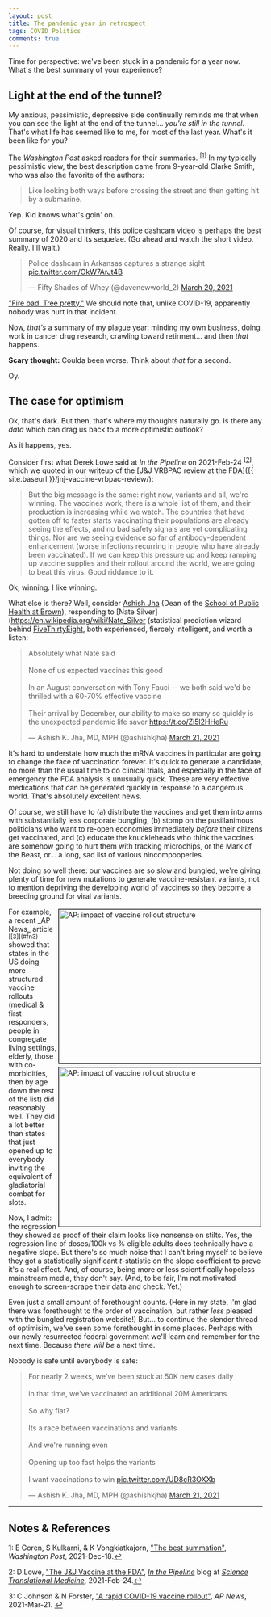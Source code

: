 ```yaml
---
layout: post
title: The pandemic year in retrospect
tags: COVID Politics
comments: true
---
```


Time for perspective: we've been stuck in a pandemic for a year now.  What's the best
summary of your experience?  

## Light at the end of the tunnel?  

My anxious, pessimistic, depressive side continually reminds me that when you can see the light at
the end of the tunnel&hellip; _you're still in the tunnel._  That's what life has seemed
like to me, for most of the last year.  What's it been like for you?

The _Washington Post_ asked readers for their summaries. <sup id="fn1a">[[1]](#fn1)</sup>
In my typically pessimistic view, the best description came from 9-year-old Clarke Smith,
who was also the favorite of the authors:  

> Like looking both ways before crossing the street and then getting hit by a submarine.  

Yep.  Kid knows what's goin' on.  

Of course, for visual thinkers, this police dashcam video is perhaps the best summary of
2020 and its sequelae.  (Go ahead and watch the short video.  Really.  I'll wait.)  

<blockquote class="twitter-tweet">
  <p lang="en" dir="ltr">
    Police dashcam in Arkansas captures a strange sight 
    <a href="https://t.co/OkW7ArJt4B">pic.twitter.com/OkW7ArJt4B</a>
  </p>
  &mdash; Fifty Shades of Whey (@davenewworld_2) <a href="https://twitter.com/davenewworld_2/status/1373415649947611136?ref_src=twsrc%5Etfw">March 20, 2021</a>
</blockquote> 
<script async src="https://platform.twitter.com/widgets.js"></script>

["Fire bad.  Tree pretty."](https://www.youtube.com/watch?v=769qie9npes)  We should note
that, unlike COVID-19,  apparently nobody was hurt in that incident.  

Now, _that's_ a summary of my plague year: minding my own business, doing work in
cancer drug research, crawling toward retirment&hellip; and then _that_ happens.  

__Scary thought:__ Coulda been worse.  Think about _that_ for a second.  

Oy.  

## The case for optimism  

Ok, that's dark.  But then, that's where my thoughts naturally go.  Is there any _data_
which can drag us back to a more optimistic outlook?  

As it happens, yes.  

Consider first what Derek Lowe said at _In the Pipeline_ on 
2021-Feb-24 <sup id="fn2a">[[2]](#fn2)</sup>, which we quoted in our writeup of the
[J&amp;J VRBPAC review at the FDA]({{ site.baseurl }}/jnj-vaccine-vrbpac-review/):  
> But the big message is the same: right now, variants and all, we're winning. The
> vaccines work, there is a whole list of them, and their production is increasing while
> we watch. The countries that have gotten off to faster starts vaccinating their
> populations are already seeing the effects, and no bad safety signals are yet
> complicating things. Nor are we seeing evidence so far of antibody-dependent enhancement
> (worse infections recurring in people who have already been vaccinated). If we can keep
> this pressure up and keep ramping up vaccine supplies and their rollout around the
> world, we are going to beat this virus. Good riddance to it.  

Ok, winning.  I like winning.  

What else is there?  Well, consider [Ashish Jha](https://en.wikipedia.org/wiki/Ashish_Jha) 
(Dean of the [School of Public Health at Brown](https://www.brown.edu/academics/public-health/)), 
responding to 
[Nate Silver](https://en.wikipedia.org/wiki/Nate_Silver (statistical prediction wizard behind 
[FiveThirtyEight](https://fivethirtyeight.com/), both experienced, fiercely intelligent,
and worth a listen:  


<blockquote class="twitter-tweet">
  <p lang="en" dir="ltr">
    Absolutely what Nate said<br><br>None of us expected vaccines this good<br><br>In an
	August conversation with Tony Fauci -- we both said we&#39;d be thrilled with a 60-70%
	effective vaccine<br><br>Their arrival by December, our ability to make so many so
	quickly is the unexpected pandemic life saver <a href="https://t.co/Zi5l2HHeRu">https://t.co/Zi5l2HHeRu</a> 
  </p>
  &mdash; Ashish K. Jha, MD, MPH (@ashishkjha) <a href="https://twitter.com/ashishkjha/status/1373457628215525377?ref_src=twsrc%5Etfw">March 21, 2021</a>
</blockquote> 
<script async src="https://platform.twitter.com/widgets.js"></script>

It's hard to understate how much the mRNA vaccines in particular are going to change the
face of vaccination forever.  It's quick to generate a candidate, no more than the usual
time to do clinical trials, and especially in the face of emergency the FDA analysis is
unusually quick.  These are very effective medications that can be generated quickly in
response to a dangerous world.  That's absolutely excellent news.  

Of course, we still have to (a) distribute the vaccines and get them into arms with
substantially less corporate bungling, (b) stomp on the pusillanimous politicians who want
to re-open economies immediately _before_ their citizens get vaccinated, and (c) educate
the knuckleheads who think the vaccines are somehow going to hurt them with tracking
microchips, or the Mark of the Beast, or&hellip; a long, sad list of various nincompooperies.  

Not doing so well there: our vaccines are so slow and bungled, we're giving plenty of time
for new mutations to generate vaccine-resistant variants, not to mention depriving the
developing world of vaccines so they become a breeding ground for viral variants.  

<img src="{{ site.baseurl }}/images/2021-03-22-pandemic-in-retrospect-ap.jpg" width="400" height="305" alt="AP: impact of vaccine rollout structure" title="AP: impact of vaccine rollout structure" style="float: right; margin: 3px 3px 3px 3px; border: 1px solid #000000;">
<img src="{{ site.baseurl }}/images/2021-03-22-pandemic-in-retrospect-ap-regression.jpg" width="400" height="315" alt="AP: impact of vaccine rollout structure" title="AP: impact of vaccine rollout structure" style="float: right; margin: 3px 3px 3px 3px; border: 1px solid #000000;">
For example, a recent _AP News_ article <sup id="fn3a">[[3]](#fn3)</sup> showed that
states in the US doing more structured vaccine rollouts (medical &amp; first responders,
people in congregate living settings, elderly, those with co-morbidities, then by age down
the rest of the list) did reasonably well.  They did a lot better than states that just
opened up to everybody inviting the equivalent of gladiatorial combat for slots.  

Now, I admit: the regression they showed as proof of their claim looks like nonsense on
stilts.  Yes, the regression line of doses/100k vs % eligible adults does technically have
a negative slope.  But there's so much noise that I can't bring myself to believe they got
a statistically significant $t$-statistic on the slope coefficient to prove it's a real
effect.  And, of course, being more or less scientifically hopeless mainstream media, they
don't say.  (And, to be fair, I'm not motivated enough to screen-scrape their data and
check.  Yet.)  

Even just a small amount of forethought counts.  (Here in my state, I'm glad there was
forethought to the order of vaccination, but rather _less_ pleased with the bungled
registration website!)  But&hellip; to continue the slender thread of optimisim, we've
seen some forethought in some places.  Perhaps with our newly resurrected federal
government we'll learn and remember for the next time.  Because _there will be_ a next
time.  

Nobody is safe until everybody is safe:  

<blockquote class="twitter-tweet">
  <p lang="en" dir="ltr">
	For nearly 2 weeks, we&#39;ve been stuck at 50K new cases daily<br><br>
    in that time, we&#39;ve vaccinated an additional 20M Americans<br><br>So why flat?<br><br>
    Its a race between vaccinations and variants<br><br>
    And we&#39;re running even<br><br>
    Opening up too fast helps the variants<br><br>
    I want vaccinations to win <a href="https://t.co/UD8cR3OXXb">pic.twitter.com/UD8cR3OXXb</a>
  </p>
  &mdash; Ashish K. Jha, MD, MPH (@ashishkjha) <a href="https://twitter.com/ashishkjha/status/1373610236221734912?ref_src=twsrc%5Etfw">March 21, 2021</a>
</blockquote>
<script async src="https://platform.twitter.com/widgets.js" charset="utf-8"></script>

---

## Notes &amp; References  

<!--
<sup id="fn1a">[[1]](#fn1)</sup>
<a id="fn1">1</a>: [↩](#fn1a)  
-->

<a id="fn1">1</a>: E Goren, S Kulkarni, &amp; K Vongkiatkajorn, ["The best summation"](https://www.washingtonpost.com/graphics/2020/lifestyle/2020-in-one-word/), _Washington Post_, 2021-Dec-18.[↩](#fn1a)  

<a id="fn2">2</a>: D Lowe, ["The J&amp;J Vaccine at the FDA"](https://blogs.sciencemag.org/pipeline/archives/2021/02/24/the-jj-vaccine-at-the-fda), [_In the Pipeline_](https://blogs.sciencemag.org/pipeline/) blog at [_Science Translational Medicine_](https://stm.sciencemag.org/), 2021-Feb-24.[↩](#fn2a)  

<a id="fn3">3</a>: C Johnson &amp; N Forster, ["A rapid COVID-19 vaccine rollout"](https://apnews.com/article/rapid-covid-19-vaccine-rollout-backfire-some-states-459febd1a33bf8909bfaa88ce3f43159), _AP News_, 2021-Mar-21. [↩](#fn3a)  
